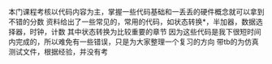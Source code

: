 本门课程考核以代码内容为主，掌握一些代码基础和一丢丢的硬件概念就可以拿到不错的分数
资料给出了一些常见的，常用的代码，如状态转换*，半加器，数据选择器，时钟，计数
其中状态转换为比较重要的章节
因为这些代码是我下很短时间内完成的，所以难免有一些错误，只是为大家整理一个复习的方向
带tb的为仿真测试文件，根据经验，并没有考
